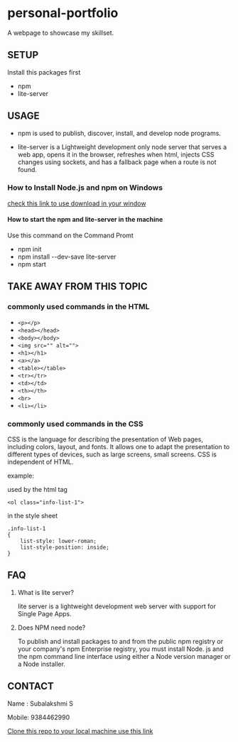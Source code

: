 # personal-portfolio

A webpage to showcase my skillset.

## SETUP

Install this packages first
* npm 
* lite-server 
## USAGE

* npm is used to publish, discover, install, and develop node programs.

* lite-server is a Lightweight development only node server that serves a web app, opens it in the browser, refreshes when html, injects CSS changes using sockets, and has a fallback page when a route is not found.

### How to Install Node.js and npm on Windows

[check this link to use download in your window](https://nodejs.org/en/download/)

#### How to start the npm and lite-server in the machine

Use this command on the Command Promt

* npm init
* npm install --dev-save lite-server
* npm start


## TAKE AWAY FROM THIS TOPIC
### commonly used commands in the HTML

* `<p></p>`
* `<head></head>`
* `<body></body>`
* `<img src="" alt="">`
* `<h1></h1>`
* `<a></a>`
* `<table></table>`
* `<tr></tr>`
* `<td></td>`
* `<th></th>`
* `<br>`
* `<li></li>`

### commonly used commands in the CSS

 CSS is the language for describing the presentation of Web pages, including colors, layout, and fonts. It allows one to adapt the presentation to different types of devices, such as large screens, small screens. CSS is independent of HTML.

example:

used by the html tag

`<ol class="info-list-1">`

in the style sheet  
```
.info-list-1
{
    list-style: lower-roman;
    list-style-position: inside;
}
```

## FAQ

1. What is lite server?

    lite server is a lightweight development web server with support for Single Page Apps.

2. Does NPM need node?

    To publish and install packages to and from the public npm registry or your company's npm Enterprise registry, you must install Node. js and the npm command line interface using either a Node version manager or a Node installer.

## CONTACT

Name : Subalakshmi S

Mobile: 9384462990

[Clone this  repo to your local machine use this link](https://github.com/Subasoundhar/personal-portfolio.git)
